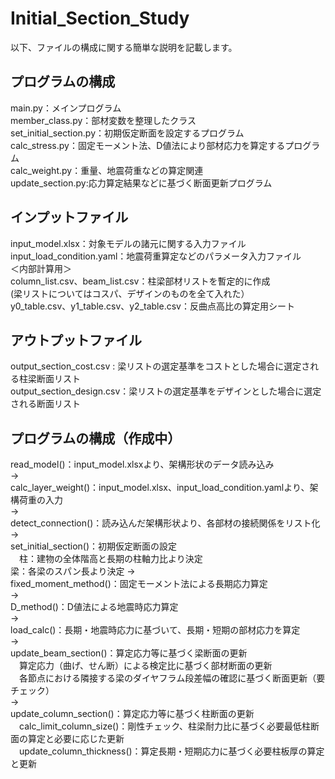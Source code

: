 # Initial_Section_Study

以下、ファイルの構成に関する簡単な説明を記載します。    

## プログラムの構成  
main.py：メインプログラム  
member_class.py：部材変数を整理したクラス  
set_initial_section.py：初期仮定断面を設定するプログラム  
calc_stress.py：固定モーメント法、D値法により部材応力を算定するプログラム  
calc_weight.py：重量、地震荷重などの算定関連  
update_section.py:応力算定結果などに基づく断面更新プログラム  

## インプットファイル
input_model.xlsx：対象モデルの諸元に関する入力ファイル  
input_load_condition.yaml：地震荷重算定などのパラメータ入力ファイル  
＜内部計算用＞  
column_list.csv、beam_list.csv：柱梁部材リストを暫定的に作成  
(梁リストについてはコスパ、デザインのものを全て入れた）   
y0_table.csv、y1_table.csv、y2_table.csv：反曲点高比の算定用シート  

## アウトプットファイル
output_section_cost.csv : 梁リストの選定基準をコストとした場合に選定される柱梁断面リスト  
output_section_design.csv：梁リストの選定基準をデザインとした場合に選定される断面リスト  

## プログラムの構成（作成中）
read_model()：input_model.xlsxより、架構形状のデータ読み込み  
→  
calc_layer_weight()：input_model.xlsx、input_load_condition.yamlより、架構荷重の入力  
→  
detect_connection()：読み込んだ架構形状より、各部材の接続関係をリスト化  
→  
set_initial_section()：初期仮定断面の設定  
　柱：建物の全体階高と長期の柱軸力比より決定  
  梁：各梁のスパン長より決定
→  
fixed_moment_method()：固定モーメント法による長期応力算定  
→  
D_method()：D値法による地震時応力算定  
→  
load_calc()：長期・地震時応力に基づいて、長期・短期の部材応力を算定  
→  
update_beam_section()：算定応力等に基づく梁断面の更新  
　算定応力（曲げ、せん断）による検定比に基づく部材断面の更新  
　各節点における隣接する梁のダイヤフラム段差幅の確認に基づく断面更新（要チェック）  
→  
update_column_section()：算定応力等に基づく柱断面の更新  
　calc_limit_column_size()：剛性チェック、柱梁耐力比に基づく必要最低柱断面の算定と必要に応じた更新  
　update_column_thickness()：算定長期・短期応力に基づく必要柱板厚の算定と更新  
 　


